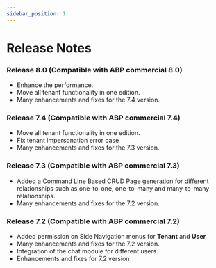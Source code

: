 ```yaml
---
sidebar_position: 1
---
```


# Release Notes

### Release 8.0 (Compatible with ABP commercial 8.0)

* Enhance the performance.
* Move all tenant functionality in one edition.
* Many enhancements and fixes for the 7.4 version.

### Release 7.4 (Compatible with ABP commercial 7.4)

* Move all tenant functionality in one edition.
* Fix tenant impersonation error case
* Many enhancements and fixes for the 7.3 version.

### Release 7.3 (Compatible with ABP commercial 7.3)

* Added a Command Line Based CRUD Page generation for different relationships such as one-to-one, one-to-many and many-to-many relationships.
* Many enhancements and fixes for the 7.2 version.

### Release 7.2 (Compatible with ABP commercial 7.2)

* Added permission on Side Navigation menus for **Tenant** and **User**
* Many enhancements and fixes for the 7.2 version.
* Integration of the chat module for different users.
* Enhancements and fixes for 7.2 version

